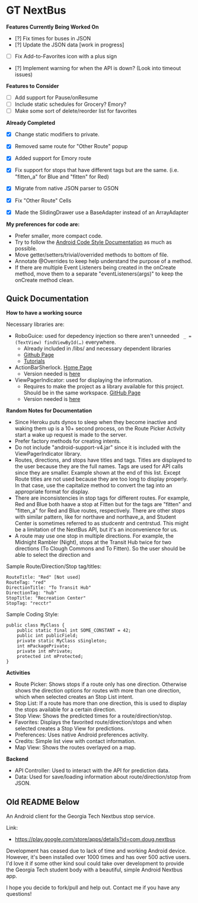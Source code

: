 GT NextBus
==========

**Features Currently Being Worked On**
- [?] Fix times for buses in JSON
- [?] Update the JSON data [work in progress]
- [ ] Fix Add-to-Favorites icon with a plus sign
- [?] Implement warning for when the API is down? (Look into timeout issues)

**Features to Consider**
- [ ] Add support for Pause/onResume
- [ ] Include static schedules for Grocery? Emory?
- [ ] Make some sort of delete/reorder list for favorites

**Already Completed**
- [x] Change static modifiers to private.
- [x] Removed same route for "Other Route" popup
- [x] Added support for Emory route
- [x] Fix support for stops that have different tags but are the same. (i.e. "fitten_a" for Blue and "fitten" for Red)
- [x] Migrate from native JSON parser to GSON
- [x] Fix "Other Route" Cells
- [x] Made the SlidingDrawer use a BaseAdapter instead of an ArrayAdapter




**My preferences for code are:**

- Prefer smaller, more compact code.
- Try to follow the [Android Code Style Documentation](http://source.android.com/source/code-style.html) as much as possible.
- Move getter/setters/trivial/overrided methods to bottom of file.
- Annotate @Overrides to keep help understand the purpose of a method.
- If there are multiple Event Listeners being created in the onCreate method, move them to a separate "eventListeners(args)" to keep the onCreate method clean.

Quick Documentation
-------------

**How to have a working source**

Necessary libraries are:

* RoboGuice: used for depedency injection so there aren't unneeded ```` _ = (TextView) findViewById(…)```` everywhere.
    * Already included in /libs/ and necessary dependent libraries 
    * [Github Page](https://github.com/roboguice/roboguice)
    * [Tutorials](https://github.com/roboguice/roboguice/wiki/InjectView)
* ActionBarSherlock. [Home Page](http://actionbarsherlock.com/)
    * Version needed is [here](https://github.com/darkzeroman/NextBus-ActionBarSherlock)
* ViewPagerIndicator: used for displaying the information.
    * Requires to make the project as a library available for this project. Should be in the same workspace. [GitHub Page](https://github.com/JakeWharton/Android-ViewPagerIndicator)
    * Version needed is [here](https://github.com/darkzeroman/NextBus-ViewPagerIndicator)
   

**Random Notes for Documentation**

- Since Heroku puts dynos to sleep when they become inactive and waking them up is a 10+ second process, on the Route Picker Activity start a wake up request is made to the server.
- Prefer factory methods for creating intents.
- Do not include "android-support-v4.jar" since it is included with the ViewPagerIndicator library.
- Routes, directions, and stops have titles and tags. Titles are displayed to the user because they are the full names. Tags are used for API calls since they are smaller. Example shown at the end of this list. Except Route titles are not used because they are too long to display properly. In that case, use the capitalize method to convert the tag into an appropriate format for display.
- There are inconsistencies in stop tags for different routes. For example, Red and Blue both haave a stop at Fitten but for the tags are "fitten" and "fitten_a" for Red and Blue routes, respectively. There are other stops with similar pattern, like for northave and northave_a, and Student Center is sometimes referred to as studcentr and centrstud. This might be a limitation of the NextBus API, but it's an inconvenience for us.
- A route may use one stop in multiple directions. For example, the Midnight Rambler (Night), stops at the Transit Hub twice for two directions (To Clough Commons and To Fitten). So the user should be able to select the direction and 

Sample Route/Direction/Stop tag/titles:

    RouteTitle: "Red" [Not used]
    RouteTag: "red"    
    DirectionTitle: "To Transit Hub"
    DirectionTag: "hub"    
    StopTitle: "Recreation Center"
    StopTag: "recctr"
    
Sample Coding Style:

````
public class MyClass {
    public static final int SOME_CONSTANT = 42;
    public int publicField;
    private static MyClass sSingleton;
    int mPackagePrivate;
    private int mPrivate;
    protected int mProtected;
}
````

**Activities**

- Route Picker: Shows stops if a route only has one direction. Otherwise shows the direction options for routes with more than one direction, which when selected creates an Stop List intent. 
- Stop List: If a route has more than one direction, this is used to display the stops available for a certain direction.
- Stop View: Shows the predicted times for a route/direction/stop.
- Favorites: Displays the favorited route/direction/stops and when selected creates a Stop View for predictions.
- Preferences: Uses native Android preferences activity.
- Credits: Simple list view with contact information.
- Map View: Shows the routes overlayed on a map. 

**Backend**

- API Controller: Used to interact with the API for prediction data.
- Data: Used for save/loading information about route/direction/stop from JSON.

Old README Below
-------------

An Android client for the Georgia Tech Nextbus stop service.

Link:
- https://play.google.com/store/apps/details?id=com.doug.nextbus

Development has ceased due to lack of time and working Android device. However, it's been installed over 1000 times and has over 500 active users. I'd love it if some other kind soul could take over development to provide the Georgia Tech student body with a beautiful, simple Android Nextbus app.

I hope you decide to fork/pull and help out. Contact me if you have any questions!
